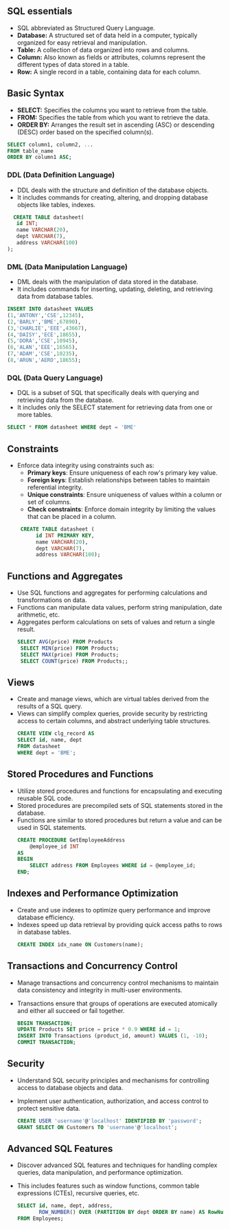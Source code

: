 
## SQL essentials
- SQL abbreviated as Structured Query Language.
- **Database:** A structured set of data held in a computer, typically organized for easy retrieval and manipulation.
- **Table:** A collection of data organized into rows and columns.
- **Column:** Also known as fields or attributes, columns represent the different types of data stored in a table.
- **Row:** A single record in a table, containing data for each column.

## Basic Syntax

- **SELECT:** Specifies the columns you want to retrieve from the table.
- **FROM:** Specifies the table from which you want to retrieve the data.
- **ORDER BY:** Arranges the result set in ascending (ASC) or descending (DESC) order based on the specified column(s).

```sql
SELECT column1, column2, ...
FROM table_name
ORDER BY column1 ASC;
```

### DDL (Data Definition Language)

- DDL deals with the structure and definition of the database objects.
- It includes commands for creating, altering, and dropping database objects like tables, indexes.
```sql
  CREATE TABLE datasheet(
   id INT;
   name VARCHAR(20),
   dept VARCHAR(7),
   address VARCHAR(100)
);
```
### DML (Data Manipulation Language)

- DML deals with the manipulation of data stored in the database.
- It includes commands for inserting, updating, deleting, and retrieving data from database tables.
```sql
INSERT INTO datasheet VALUES
(1,'ANTONY','CSE',12345),
(2,'BARLY','BME',67890),
(3,'CHARLIE','EEE',43667),
(4,'DAISY','ECE',18655),
(5,'DORA','CSE',10945),
(6,'ALAN','EEE',16565),
(7,'ADAM','CSE',10235),
(8,'ARUN','AERO',18655);
```

### DQL (Data Query Language)

- DQL is a subset of SQL that specifically deals with querying and retrieving data from the database.
- It includes only the SELECT statement for retrieving data from one or more tables.
```sql
SELECT * FROM datasheet WHERE dept = 'BME'
```

## Constraints
- Enforce data integrity using constraints such as:
  - **Primary keys**: Ensure uniqueness of each row's primary key value.
  - **Foreign keys**: Establish relationships between tables to maintain referential integrity.
  - **Unique constraints**: Ensure uniqueness of values within a column or set of columns.
  - **Check constraints**: Enforce domain integrity by limiting the values that can be placed in a column.
  ```sql
   CREATE TABLE datasheet (
        id INT PRIMARY KEY,
        name VARCHAR(20),
        dept VARCHAR(7),
        address VARCHAR(100);
  ```
  
## Functions and Aggregates
- Use SQL functions and aggregates for performing calculations and transformations on data.
- Functions can manipulate data values, perform string manipulation, date arithmetic, etc.
- Aggregates perform calculations on sets of values and return a single result.
  ```sql
  SELECT AVG(price) FROM Products
   SELECT MIN(price) FROM Products;
   SELECT MAX(price) FROM Products;
   SELECT COUNT(price) FROM Products;;
  ```

## Views
- Create and manage views, which are virtual tables derived from the results of a SQL query.
- Views can simplify complex queries, provide security by restricting access to certain columns, and abstract underlying table structures.
  ```sql
  CREATE VIEW clg_record AS
  SELECT id, name, dept
  FROM datasheet
  WHERE dept = 'BME';
  ```

## Stored Procedures and Functions
- Utilize stored procedures and functions for encapsulating and executing reusable SQL code.
- Stored procedures are precompiled sets of SQL statements stored in the database.
- Functions are similar to stored procedures but return a value and can be used in SQL statements.
  ```sql
  CREATE PROCEDURE GetEmployeeAddress
      @employee_id INT
  AS
  BEGIN
      SELECT address FROM Employees WHERE id = @employee_id;
  END;
  ```

## Indexes and Performance Optimization
- Create and use indexes to optimize query performance and improve database efficiency.
- Indexes speed up data retrieval by providing quick access paths to rows in database tables.
  ```sql
  CREATE INDEX idx_name ON Customers(name);
  ```

## Transactions and Concurrency Control
- Manage transactions and concurrency control mechanisms to maintain data consistency and integrity in multi-user environments.
- Transactions ensure that groups of operations are executed atomically and either all succeed or fail together.

  ```sql
  BEGIN TRANSACTION;
  UPDATE Products SET price = price * 0.9 WHERE id = 1;
  INSERT INTO Transactions (product_id, amount) VALUES (1, -10);
  COMMIT TRANSACTION;
  ```

## Security
- Understand SQL security principles and mechanisms for controlling access to database objects and data.
- Implement user authentication, authorization, and access control to protect sensitive data.

  ```sql
  CREATE USER 'username'@'localhost' IDENTIFIED BY 'password';
  GRANT SELECT ON Customers TO 'username'@'localhost';
  ```

## Advanced SQL Features
- Discover advanced SQL features and techniques for handling complex queries, data manipulation, and performance optimization.
- This includes features such as window functions, common table expressions (CTEs), recursive queries, etc.

  ```sql
  SELECT id, name, dept, address,
         ROW_NUMBER() OVER (PARTITION BY dept ORDER BY name) AS RowNum
  FROM Employees;
  ```

